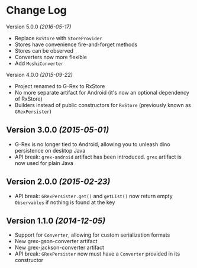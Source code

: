 Change Log
==========
Version 5.0.0 *(2016-05-17)*
* Replace `RxStore` with `StoreProvider`
* Stores have convenience fire-and-forget methods
* Stores can be observed
* Converters now more flexible
* Add `MoshiConverter`

Version 4.0.0 *(2015-09-22)*
* Project renamed to G-Rex to RxStore
* No more separate artifact for Android (it's now an optional dependency of RxStore)
* Builders instead of public constructors for `RxStore` (previously known as `GRexPersister`)

Version 3.0.0 *(2015-05-01)*
----------------------------
* G-Rex is no longer tied to Android, allowing you to unleash dino persistence on desktop Java
* API break: `grex-android` artifact has been introduced. `grex` artifact is now used for plain Java

Version 2.0.0 *(2015-02-23)*
----------------------------
* API break: `GRexPersister.get()` and `getList()` now return empty `Observables` if nothing is found at the key

Version 1.1.0 *(2014-12-05)*
----------------------------
* Support for `Converter`, allowing for custom serialization formats
* New grex-gson-converter artifact
* New grex-jackson-converter artifact
* API break: `GRexPersister` now must have a `Converter` provided in its constructor
